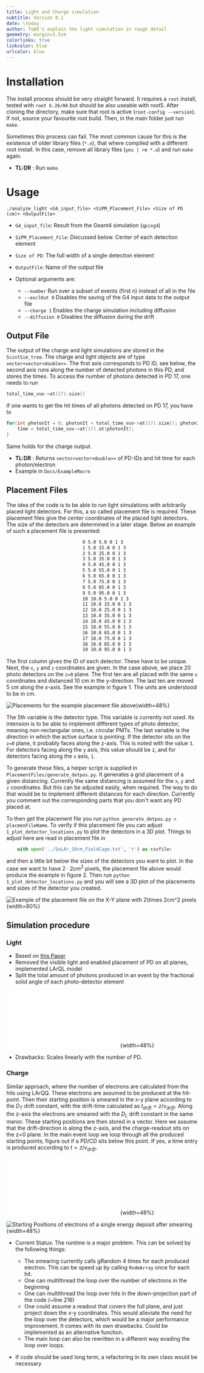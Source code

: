 ```yaml
---
title: Light and Charge simulation
subtitle: Version 0.1
date: \today
author: ToDO's explain the light simulation in rough detail
geometry: margin=1.5cm
colorlinks: true
linkcolor: blue
urlcolor: blue
---
```




# Installation

The install process should be very straight forward.
It requires a `root` install, tested with `root 6.26/06` but should be also useable with root5.
After cloning the directory, make sure that root is active (`root-config --version`).
If not, source your favourite root build.
Then, in the main folder just run `make`.

Sometimes this process can fail.
The most common cause for this is the existence of older library files (`*.o`), that where compiled with a different root install.
In this case, remove all library files (`yes | rm *.o`) and run `make` again.


- **TL:DR** :  Run `make`.


# Usage

```
./analyze_light <G4_input_file> <SiPM_Placement_File> <Size of PD (cm)> <OutputFile>
```

- `G4_input_file`: Result from the Geant4 simulation (`qpixg4`)
- `SiPM_Placement_File`: Discussed below. Center of each detection element
- `Size of PD`: The full width of a single detection element
- `OutputFile`: Name of the output file

- Optional arguments are:
	- `--number`	 Run over a subset of events (first n) instead of all in the file
	- `--exclOut 0`	 Disables the saving of the G4 input data to the output file
	- `--charge 1`	 Enables the charge simulation including diffusion
	- `--diffusion 0`	 Disables the diffusion during the drift

## Output File

The output of the charge and light simulations are stored in the `ScintSim_tree`.
The charge and light objects are of type `vector<vector<double>>`.
The first axis corresponds to PD ID, see below, the second axis runs along the number of detected photons in this PD, and stores the times.
To access the number of photons detected in PD 17, one needs to run

```cpp
total_time_vuv->at(17).size()
```

If one wants to get the hit times of all photons detected on PD 17, you have to

```cpp
for(int photonIt = 0; photonIt < total_time_vuv->at(17).size(); photonIt++){
	time = total_time_vuv->at(17).at(photonIt);
}
```

Same holds for the charge output.

- **TL:DR** :  Returns `vector<vector<double>>` of PD-IDs and hit time for each photon/electron
- Example in `Docs/ExampleMacro`

## Placement Files

The idea of the code is to be able to run light simulations with arbitrarily placed light detectors.
For this, a so called placement file is required.
These placement files give the center coordinates of the placed light detectors.
The size of the detectors are determined in a later stage.
Below an example of such a placement file is presented:


```sh
							0 5.0 5.0 0 1 3
							1 5.0 15.0 0 1 3
							2 5.0 25.0 0 1 3
							3 5.0 35.0 0 1 3
							4 5.0 45.0 0 1 3
							5 5.0 55.0 0 1 3
							6 5.0 65.0 0 1 3
							7 5.0 75.0 0 1 3
							8 5.0 85.0 0 1 3
							9 5.0 95.0 0 1 3
							10 10.0 5.0 0 1 3
							11 10.0 15.0 0 1 3
							12 10.0 25.0 0 1 3
							13 10.0 35.0 0 1 3
							14 10.0 45.0 0 1 3
							15 10.0 55.0 0 1 3
							16 10.0 65.0 0 1 3
							17 10.0 75.0 0 1 3
							18 10.0 85.0 0 1 3
							19 10.0 95.0 0 1 3
```

The first column gives the ID of each detector. These have to be unique.
Next, the `x`, `y` and `z` coordinates are given.
In the case above, we place 20 photo detectors on the `z=0` plane.
The first ten are all placed with the same `x` coordinates and distanced 10 cm in the y-direction.
The last ten are moved 5 cm along the x-axis.
See the example in figure 1.
The units are understood to be in cm.

![Placements for the example placement file above](z=0.png){width=48%}

The 5th variable is the detector type.
This variable is currently not used.
Its intension is to be able to implement different types of photo detector, meaning non-rectangular ones, i.e. circular PMTs.
The last variable is the direction in which the active surface is pointing.
If the detector sits on the `z=0` plane, it probably faces along the z-axis.
This is noted with the value `3`.
For detectors facing along the `y` axis, this value should be `2`, and for detectors facing along the `x` axis, `1`.

To generate these files, a helper script is supplied in `PlacementFiles/generate_detpos.py`.
It generates a grid placement of a given distancing.
Currently the same distancing is assumed for the `x`, `y` and `z` coordinates.
But this can be adjusted easily, when required.
The way to do that would be to implement different distances for each direction.
Currently you comment out the corresponding parts that you don't want any PD placed at.

To then get the placement file you run `python generate_detpos.py > placmenFileName`.
To verify if this placement file you can adjust `1_plot_detector_locations.py` to plot the detectors in a 3D plot.
Things to adjust here are read in placement file in

```py
	with open('../SoLAr_10cm_FieldCage.txt', 'r') as csvfile:
```
and then a little bit below the sizes of the detectors you want to plot.
In the case we want to have $2\cdot 2cm^2$ pixels, the placement file above would produce the example in figure 2.
Then run `python 1_plot_detector_locations.py` and you will see a 3D plot of the placements and sizes of the detector you created.

![Example of the placement file on the X-Y plane with $2\times 2cm^2$ pixels](./explacement.png){width=80%}


## Simulation procedure

### Light

- Based on [this Paper](https://link.springer.com/article/10.1140/epjc/s10052-021-09119-3)
- Removed the visible light and enabled placement of PD on all planes, implemented LArQL model
- Split the total amount of photons produced in an event by the fractional solid angle of each photo-detector element

![Conceptual Drawing of the Semi Analytical Model](./SemiAnal.pdf){width=48%}

- Drawbacks: Scales linearly with the number of PD.


### Charge

Similar approach, where the number of electrons are calculated from the hits using LArQQ.
These electrons are assumed to be produced at the hit-point.
Then their starting position is smeared in the x-y plane according to the $D_T$ drift constant, with the drift-time calculated as $t_{drift} = z/v_{drift}$.
Along the z-axis the electrons are smeared with the $D_L$ drift constant in the same manor.
These starting positions are then stored in a vector.
Here we assume that the drift-direction is along the z-axis, and the charge-readout sits on the z=0 plane.
In the main event loop we loop through all the produced starting points, figure out if a PD/CD sits below this point.
If yes, a time entry is produced according to $t = z/v_{drift}$.

![Conceptual Drawing of the Charge Simulation](./Charge.pdf){width=48%}

![Starting Positions of electrons of a single energy deposit after smearing](./starting.png){width=48%}

- Current Status: The runtime is a major problem. This can be solved by the following things:
	- The smearing currently calls gRandom 4 times for each produced electron. This can be speed up by calling `RndmArray` once for each hit.
	- One can multithread the loop over the number of electrons in the beginning
	- One can multithread the loop over hits in the down-projection part of the code (~line 216)
	- One could assume a readout that covers the full plane, and just project down the x-y coordinates. This would alleviate the need for the loop over the detectors, which would be a major performance improvement. It comes with its own drawbacks. Could be implemented as an alternative function.
	- The main loop can also be rewritten in a different way evading the loop over loops.

- If code should be used long term, a refactoring in its own class would be necessary
